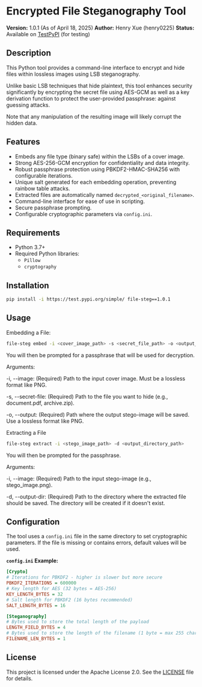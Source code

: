# Encrypted File Steganography Tool

**Version:** 1.0.1 (As of April 18, 2025)
**Author:** Henry Xue (henry0225)
**Status:** Available on [TestPyPI](https://test.pypi.org/project/file-steg/) (for testing)

## Description

This Python tool provides a command-line interface to encrypt and hide files within lossless images using LSB steganography.

Unlike basic LSB techniques that hide plaintext, this tool enhances security significantly by encrypting the secret file using AES-GCM as well as a key derivation function to protect the user-provided passphrase:
against guessing attacks.

Note that any manipulation of the resulting image will likely corrupt the hidden data.
## Features

* Embeds any file type (binary safe) within the LSBs of a cover image.
* Strong AES-256-GCM encryption for confidentiality and data integrity.
* Robust passphrase protection using PBKDF2-HMAC-SHA256 with configurable iterations.
* Unique salt generated for each embedding operation, preventing rainbow table attacks.
* Extracted files are automatically named `decrypted_<original_filename>`.
* Command-line interface for ease of use in scripting.
* Secure passphrase prompting.
* Configurable cryptographic parameters via `config.ini`.

## Requirements

* Python 3.7+
* Required Python libraries:
    * `Pillow`
    * `cryptography`

## Installation
```bash
pip install -i https://test.pypi.org/simple/ file-steg==1.0.1
```

## Usage
Embedding a File:
```bash
file-steg embed -i <cover_image_path> -s <secret_file_path> -o <output_stego_image_path>
```
You will then be prompted for a passphrase that will be used for decryption.

Arguments:

-i, --image: (Required) Path to the input cover image. Must be a lossless format like PNG.

-s, --secret-file: (Required) Path to the file you want to hide (e.g., document.pdf, archive.zip).

-o, --output: (Required) Path where the output stego-image will be saved. Use a lossless format like PNG.

Extracting a File
```bash
file-steg extract -i <stego_image_path> -d <output_directory_path>
```
You will then be prompted for the passphrase.

Arguments:

-i, --image: (Required) Path to the input stego-image (e.g., stego_image.png).

-d, --output-dir: (Required) Path to the directory where the extracted file should be saved. The directory will be created if it doesn't exist.

## Configuration

The tool uses a `config.ini` file in the same directory to set cryptographic parameters. If the file is missing or contains errors, default values will be used.

**`config.ini` Example:**

```ini
[Crypto]
# Iterations for PBKDF2 - higher is slower but more secure
PBKDF2_ITERATIONS = 600000
# Key length for AES (32 bytes = AES-256)
KEY_LENGTH_BYTES = 32
# Salt length for PBKDF2 (16 bytes recommended)
SALT_LENGTH_BYTES = 16

[Steganography]
# Bytes used to store the total length of the payload
LENGTH_FIELD_BYTES = 4
# Bytes used to store the length of the filename (1 byte = max 255 chars)
FILENAME_LEN_BYTES = 1
```
## License
This project is licensed under the Apache License 2.0. See the [LICENSE](LICENSE) file for details.